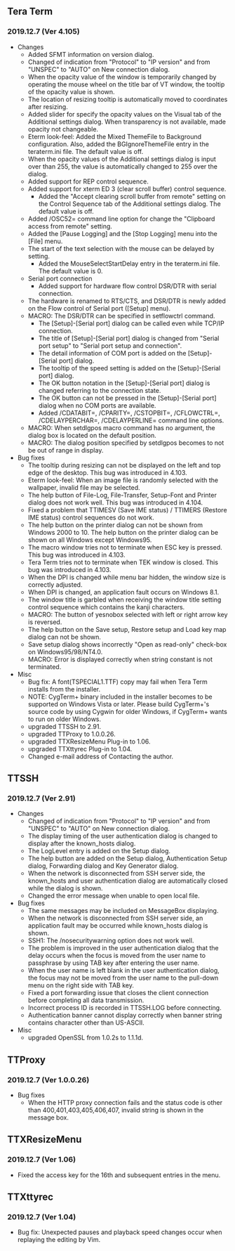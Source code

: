 ## Tera Term
### 2019.12.7 (Ver 4.105)
  * Changes
    * Added SFMT information on version dialog.
    * Changed of indication from "Protocol" to "IP version" and from "UNSPEC" to "AUTO" on New connection dialog.
    * When the opacity value of the window is temporarily changed by operating the mouse wheel on the title bar of VT window, the tooltip of the opacity value is shown.
    * The location of resizing tooltip is automatically moved to coordinates after resizing.
    * Added slider for specify the opacity values on the Visual tab of the Additional settings dialog. When transparency is not available, made opacity not changeable.
    * Eterm look-feel: Added the Mixed ThemeFile to Background configuration. Also, added the BGIgnoreThemeFile entry in the teraterm.ini file. The default value is off.
    * When the opacity values of the Additional settings dialog is input over than 255, the value is automatically changed to 255 over the dialog.
    * Added support for REP control sequence.
    * Added support for xterm ED 3 (clear scroll buffer) control sequence.
      * Added the "Accept clearing scroll buffer from remote" setting on the Control Sequence tab of the Additional settings dialog. The default value is off.
    * Added /OSC52= command line option for change the "Clipboard access from remote" setting.
    * Added the [Pause Logging] and the [Stop Logging] menu into the [File] menu.
    * The start of the text selection with the mouse can be delayed by setting.
      * Added the MouseSelectStartDelay entry in the teraterm.ini file. The default value is 0.
    * Serial port connection
      * Added support for hardware flow control DSR/DTR with serial connection.
	* The hardware is renamed to RTS/CTS, and DSR/DTR is newly added on the Flow control of Serial port ([Setup] menu).
	* MACRO: The DSR/DTR can be specified in setflowctrl command.
      * The [Setup]-[Serial port] dialog can be called even while TCP/IP connection.
      * The title of [Setup]-[Serial port] dialog is changed from "Serial port setup" to "Serial port setup and connection".
      * The detail information of COM port is added on the [Setup]-[Serial port] dialog.
      * The tooltip of the speed setting is added on the [Setup]-[Serial port] dialog.
      * The OK button notation in the [Setup]-[Serial port] dialog is changed referring to the connection state.
      * The OK button can not be pressed in the [Setup]-[Serial port] dialog when no COM ports are available.
      * Added /CDATABIT=, /CPARITY=, /CSTOPBIT=, /CFLOWCTRL=, /CDELAYPERCHAR=, /CDELAYPERLINE= command line options.
    * MACRO: When setdlgpos macro command has no argument, the dialog box is located on the default position.
    * MACRO: The dialog position specified by setdlgpos becomes to not be out of range in display.
  * Bug fixes
    * The tooltip during resizing can not be displayed on the left and top edge of the desktop. This bug was introduced in 4.103.
    * Eterm look-feel: When an image file is randomly selected with the wallpaper, invalid file may be selected.
    * The help button of File-Log, File-Transfer, Setup-Font and Printer dialog does not work well. This bug was introduced in 4.104.
    * Fixed a problem that TTIMESV (Save IME status) / TTIMERS (Restore IME status) control sequences do not work.
    * The help button on the printer dialog can not be shown from Windows 2000 to 10. The help button on the printer dialog can be shown on all Windows except Windows95.
    * The macro window tries not to terminate when ESC key is pressed. This bug was introduced in 4.103.
    * Tera Term tries not to terminate when TEK window is closed. This bug was introduced in 4.103.
    * When the DPI is changed while menu bar hidden, the window size is correctly adjusted.
    * When DPI is changed, an application fault occurs on Windows 8.1.
    * The window title is garbled when receiving the window title setting control sequence which contains the kanji characters.
    * MACRO: The button of yesnobox selected with left or right arrow key is reversed.
    * The help button on the Save setup, Restore setup and Load key map dialog can not be shown.
    * Save setup dialog shows incorrectly "Open as read-only" check-box on Windows95/98/NT4.0.
    * MACRO: Error is displayed correctly when string constant is not terminated.
  * Misc
    * Bug fix: A font(TSPECIAL1.TTF) copy may fail when Tera Term installs from the installer.
    * NOTE: CygTerm+ binary included in the installer becomes to be supported on Windows Vista or later. Please build CygTerm+'s source code by using Cygwin for older Windows, if CygTerm+ wants to run on older Windows.
    * upgraded TTSSH to 2.91.
    * upgraded TTProxy to 1.0.0.26.
    * upgraded TTXResizeMenu Plug-in to 1.06.
    * upgraded TTXttyrec Plug-in to 1.04.
    * Changed e-mail address of Contacting the author.

## TTSSH
### 2019.12.7 (Ver 2.91)
  * Changes
    * Changed of indication from "Protocol" to "IP version" and from "UNSPEC" to "AUTO" on New connection dialog.
    * The display timing of the user authentication dialog is changed to display after the known_hosts dialog.
    * The LogLevel entry is added on the Setup dialog.
    * The help button are added on the Setup dialog, Authentication Setup dialog, Forwarding dialog and Key Generator dialog.
    * When the network is disconnected from SSH server side, the known_hosts and user authentication dialog are automatically closed while the dialog is shown.
    * Changed the error message when unable to open local file.
  * Bug fixes
    * The same messages may be included on MessageBox displaying.
    * When the network is disconnected from SSH server side, an application fault may be occurred while known_hosts dialog is shown.
    * SSH1: The /nosecuritywarning option does not work well.
    * The problem is improved in the user authentication dialog that the delay occurs when the focus is moved from the user name to passphrase by using TAB key after entering the user name.
    * When the user name is left blank in the user authentication dialog, the focus may not be moved from the user name to the pull-down menu on the right side with TAB key.
    * Fixed a port forwarding issue that closes the client connection before completing all data transmission.
    * Incorrect process ID is recorded in TTSSH.LOG before connecting.
    * Authentication banner cannot display correctly when banner string contains character other than US-ASCII.
  * Misc
    * upgraded OpenSSL from 1.0.2s to 1.1.1d.

## TTProxy
### 2019.12.7 (Ver 1.0.0.26)
  * Bug fixes
    * When the HTTP proxy connection fails and the status code is other than 400,401,403,405,406,407, invalid string is shown in the message box.

## TTXResizeMenu
### 2019.12.7 (Ver 1.06)
  * Fixed the access key for the 16th and subsequent entries in the menu.

## TTXttyrec
### 2019.12.7 (Ver 1.04)
  * Bug fix: Unexpected pauses and playback speed changes occur when replaying the editing by Vim.
